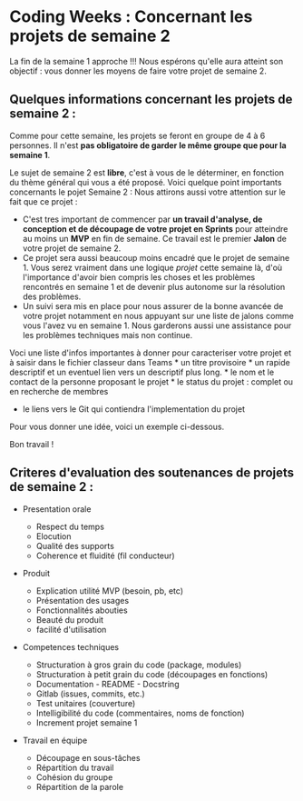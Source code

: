 # Coding Weeks : Concernant les projets de semaine 2




La fin de la semaine 1 approche !!!
Nous espérons qu'elle aura atteint son objectif : vous donner les moyens de faire votre projet de semaine 2.


## Quelques informations concernant les projets de semaine 2 :

Comme pour cette semaine, les projets se feront en groupe de 4 à 6 personnes. Il n'est **pas obligatoire de garder le même groupe que pour la semaine 1**. 

Le sujet de semaine 2 est **libre**, c'est à vous de le déterminer, en fonction du thème général qui vous a été proposé. 
Voici quelque point importants concernants le pojet Semaine 2 : Nous attirons aussi votre attention sur le fait que ce projet :

* C'est tres important de commencer par **un travail d'analyse, de conception et de découpage de votre projet en Sprints** pour atteindre au moins un **MVP** en fin de semaine. Ce travail est le premier **Jalon** de votre projet de semaine 2.
* Ce projet sera aussi beaucoup moins encadré que le projet de semaine 1. Vous serez vraiment dans une logique *projet* cette semaine là, d'où l'importance d'avoir bien compris les choses et les problèmes rencontrés en semaine 1 et de devenir plus autonome sur la résolution des problèmes.
* Un suivi sera mis en place pour nous assurer de la bonne avancée de votre projet notamment en nous appuyant sur une liste de jalons comme vous l'avez vu en semaine 1. Nous garderons aussi une assistance pour les problèmes techniques mais non continue.

Voci une liste d'infos importantes à donner pour caracteriser votre projet et à saisir dans le fichier classeur dans Teams
	* un titre provisoire
	* un rapide descriptif et un eventuel lien vers un descriptif plus long.
	* le nom et le contact de la personne proposant le projet
	* le status du projet : complet ou en recherche de membres
  * le liens vers le Git qui contiendra l'implementation du projet

Pour vous donner une idée, voici un exemple ci-dessous.

Bon travail ! 


## Criteres d'evaluation des soutenances de projets de semaine 2 :

* Presentation orale
 	* Respect du temps
 	* Elocution
 	* Qualité des supports 
 	* Coherence et fluidité (fil conducteur)

* Produit
 	* Explication utilité MVP (besoin, pb, etc)
 	* Présentation des usages
 	* Fonctionnalités abouties
 	* Beauté du produit 
 	* facilité d'utilisation

* Competences techniques
	* Structuration à gros grain du code (package, modules)
	* Structuration à petit grain du code (découpages en fonctions)
	* Documentation - README - Docstring
	* Gitlab (issues, commits, etc.)
	* Test unitaires (couverture)
	* Intelligibilité du code (commentaires, noms de fonction)
	* Increment projet semaine 1
* Travail en équipe 
	* Découpage en sous-tâches
	* Répartition du travail
	* Cohésion du groupe
	* Répartition de la parole
	



